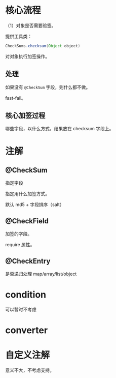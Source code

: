 # 核心流程

（1）对象是否需要验签。

提供工具类：

```java
CheckSums.checksum(Object object)
```

对对象执行加签操作。

## 处理

如果没有 `@CheckSum` 字段，则什么都不做。

fast-fail。

## 核心加签过程

哪些字段，以什么方式，结果放在 checksum 字段上。

# 注解

## @CheckSum

指定字段

指定用什么加签方式。

默认 md5 + 字段排序（salt）

## @CheckField

加签的字段。

require 属性。

## @CheckEntry

是否递归处理 map/array/list/object

# condition

可以暂时不考虑

# converter

# 自定义注解

意义不大，不考虑支持。

